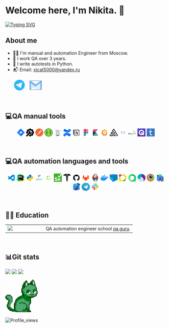 # Welcome here, I'm Nikita. 👋


[![Typing SVG](https://readme-typing-svg.herokuapp.com?font=Fira+Code&pause=1000&color=000000&random=false&width=435&lines=I'm+a+QA+Engineer+)](https://git.io/typing-svg)

## About me
- 👨‍💻 I'm manual and automation Engineer from Moscow.
- 🚀 I work QA over 3 years.
- 🐍 I write autotests in Python.
- 📬 Email: xicat5000@yandex.ru

<p>
  &#8287;&#8287;&#8287;&#8287;&#8287;
  <a href="https://t.me/NXplosive"><img width="40px" alt="Telegram" title="Telegram" src="assets/social_networks/tg.gif"/></a>
 &#8287;  
  <a href="mailto:xicat5000@gmail.com?Subject=Hello%20again"><img width="40px" alt="Write me Email" title="Gmail" src="assets/social_networks/gmail.gif"/></a>
  &#8287;
</p>

&#8287;
## 💻QA manual tools
<p  align="center">  
  <code><img width="5%" title="Jira" src="assets/qa_manual/jira.png"></code>
  <code><img width="5%" title="Google DevTools" src="assets/qa_manual/devtools_google.jpg"></code>
  <code><img width="5%" title="Postman" src="assets/qa_manual/postman.png"></code>
  <code><img width="5%" title="Swagger UI" src="assets/qa_manual/swagger.jpg"></code>
  <code><img width="5%" title="Charles Proxy" src="assets/qa_manual/charlesproxy.jpg"></code>
  <code><img width="5%" title="Confluence" src="assets/qa_manual/confluence.png"></code>
  <code><img width="5%" title="Notion" src="assets/qa_manual/notion.png"></code>
  <code><img width="5%" title="Figma" src="assets/qa_manual/figma.png"></code>
  <code><img width="5%" title="Kibana" src="assets/qa_manual/kibana.png"></code>
  <code><img width="5%" title="Grafana" src="assets/qa_manual/grafana.png"></code>
  <code><img width="5%" title="Sentry" src="assets/qa_manual/sentry.jpg"></code>
  <code><img width="5%" title="Metabase" src="assets/qa_manual/metabase.jpg"></code>
  <code><img width="5%" title="MySQL" src="assets/qa_manual/mysql.png"></code>
  <code><img width="5%" title="Qase.IO" src="assets/qa_manual/qase.jpg"></code>
  <code><img width="5%" title="Test IT" src="assets/qa_manual/testit.jpg"></code>
</p>

&#8287;&#8287;&#8287;&#8287;
## 💻QA automation languages and tools
<p  align="center">
  <code><img width="5%" title="VS Code" src="assets/qa_automation/vscode.png"></code>
  <code><img width="5%" title="Pycharm" src="assets/qa_automation/pycharm.png"></code>
  <code><img width="5%" title="Python" src="assets/qa_automation/python.png"></code>
  <code><img width="5%" title="Pytest" src="assets/qa_automation/pytest.png"></code>
  <code><img width="5%" title="Selene" src="assets/qa_automation/selene.png"></code>
  <code><img width="5%" title="Selenium" src="assets/qa_automation/selenium.png"></code>
  <code><img width="5%" title="Requests" src="assets/qa_automation/requests.png"></code>
  <code><img width="5%" title="GitHub" src="assets/qa_automation/github.png"></code>
  <code><img width="5%" title="GitLab" src="assets/qa_automation/gitlab.png"></code>
  <code><img width="5%" title="Jenkins" src="assets/qa_automation/jenkins.png"></code>
  <code><img width="5%" title="Docker" src="assets/qa_automation/docker.png"></code>
  <code><img width="5%" title="Selenoid" src="assets/qa_automation/selenoid.png"></code>
  <code><img width="5%" title="Allure Report" src="assets/qa_automation/allure_report.png"></code>
  <code><img width="5%" title="Allure TestOps" src="assets/qa_automation/allure_testops.png"></code>
  <code><img width="5%" title="Appium" src="assets/qa_automation/appium.png"></code>
  <code><img width="5%" title="Browserstack" src="assets/qa_automation/browserstack.png"></code>
  <code><img width="5%" title="Android Studio" src="assets/qa_automation/android_studio.png"></code>
  <code><img width="5%" title="Xcode" src="assets/qa_automation/xcode.png"></code>
  <code><img width="5%" title="Telegram" src="assets/qa_automation/tg.png"></code>
  <code><img width="5%" title="Slack" src="assets/qa_automation/slack.png"></code>
</p>

&#8287;&#8287;&#8287;&#8287;&#8287;
## 👨‍🎓 Education

<table width=100%" border='0'>
    <tr><td width="30%" valign="bottom"><img src="https://fs-thb03.getcourse.ru/fileservice/file/thumbnail/h/b635b6cb9478bb87c77e9c070ee6e122.png/s/x50/a/159627/sc/207"></td><td valign="middle">QA automation engineer school <a target="_blank" href="https://qa.guru">qa.guru</a>.</td></tr>
   </tr>
  </table>

&#8287;&#8287;&#8287;&#8287;&#8287;
## :bar_chart:Git stats
![](http://github-profile-summary-cards.vercel.app/api/cards/stats?username=nxplosive&theme=vue)
![](http://github-profile-summary-cards.vercel.app/api/cards/repos-per-language?username=nxplosive&theme=vue) 
![](https://github-profile-summary-cards.vercel.app/api/cards/profile-details?username=nxplosive&theme=vue)

<p  align="left">  
  <code><img width="20%" title="Jira" src="assets/lora.png"></code>
</p>

![Profile_views](https://komarev.com/ghpvc/?username=nxplosive&color=brightgreen&style=for-the-badge)
